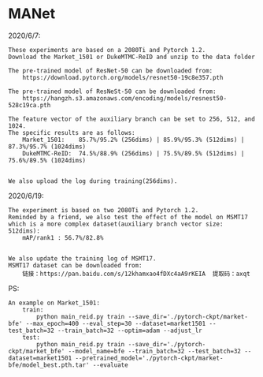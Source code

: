 # MANet
2020/6/7:

	These experiments are based on a 2080Ti and Pytorch 1.2.
	Download the Market_1501 or DukeMTMC-ReID and unzip to the data folder

	The pre-trained model of ResNet-50 can be downloaded from:
		https://download.pytorch.org/models/resnet50-19c8e357.pth

	The pre-trained model of ResNeSt-50 can be downloaded from:
		https://hangzh.s3.amazonaws.com/encoding/models/resnest50-528c19ca.pth
	
	The feature vector of the auxiliary branch can be set to 256, 512, and 1024. 
	The specific results are as follows:
		Market_1501:	85.7%/95.2% (256dims) | 85.9%/95.3% (512dims) | 87.3%/95.7% (1024dims)
		DukeMTMC-ReID:	74.5%/88.9% (256dims) |	75.5%/89.5% (512dims) | 75.6%/89.5% (1024dims)
		
	
	We also upload the log during training(256dims).

2020/6/19: 

	The experiment is based on two 2080Ti and Pytorch 1.2.
	Reminded by a friend, we also test the effect of the model on MSMT17 which is a more complex dataset(auxiliary branch vector size: 512dims): 
		mAP/rank1 : 56.7%/82.8%
	

	We also update the training log of MSMT17.
	MSMT17 dataset can be downloaded from:
		链接：https://pan.baidu.com/s/12khamxao4fDXc4aA9rKEIA  提取码：axqt
		
		
PS:	

	An example on Market_1501:
		train:
			python main_reid.py train --save_dir='./pytorch-ckpt/market-bfe' --max_epoch=400 --eval_step=30 --dataset=market1501 --test_batch=32 --train_batch=32 --optim=adam --adjust_lr	
		test:
			python main_reid.py train --save_dir='./pytorch-ckpt/market_bfe' --model_name=bfe --train_batch=32 --test_batch=32 --dataset=market1501 --pretrained_model='./pytorch-ckpt/market-bfe/model_best.pth.tar' --evaluate



